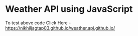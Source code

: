 # Weather API using JavaScript
To test above code Click Here - https://nikhiljagtap03.github.io/weather.api.github.io/
